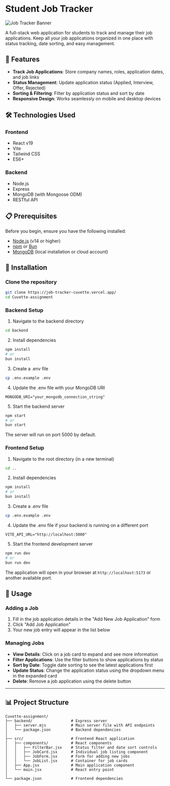 # Student Job Tracker

![Job Tracker Banner](https://img.shields.io/badge/Student-Job%20Tracker-blue)

A full-stack web application for students to track and manage their job applications. Keep all your job applications organized in one place with status tracking, date sorting, and easy management.

## 🌟 Features

- **Track Job Applications**: Store company names, roles, application dates, and job links
- **Status Management**: Update application status (Applied, Interview, Offer, Rejected)
- **Sorting & Filtering**: Filter by application status and sort by date
- **Responsive Design**: Works seamlessly on mobile and desktop devices

## 🛠️ Technologies Used

### Frontend
- React v19
- Vite
- Tailwind CSS
- ES6+

### Backend
- Node.js
- Express
- MongoDB (with Mongoose ODM)
- RESTful API

## 📋 Prerequisites

Before you begin, ensure you have the following installed:
- [Node.js](https://nodejs.org/) (v14 or higher)
- [npm](https://www.npmjs.com/) or [Bun](https://bun.sh/)
- [MongoDB](https://www.mongodb.com/try/download/community) (local installation or cloud account)

## 🚀 Installation

### Clone the repository
```bash
git clone https://job-tracker-cuvette.vercel.app/
cd Cuvette-assignment
```

### Backend Setup
1. Navigate to the backend directory
```bash
cd backend
```

2. Install dependencies
```bash
npm install
# or
bun install
```

3. Create a .env file
```bash
cp .env.example .env
```

4. Update the .env file with your MongoDB URI
```
MONGODB_URI="your_mongodb_connection_string"
```

5. Start the backend server
```bash
npm start
# or
bun start
```

The server will run on port 5000 by default.

### Frontend Setup
1. Navigate to the root directory (in a new terminal)
```bash
cd ..
```

2. Install dependencies
```bash
npm install
# or
bun install
```

3. Create a .env file
```bash
cp .env.example .env
```

4. Update the .env file if your backend is running on a different port
```
VITE_API_URL="http://localhost:5000"
```

5. Start the frontend development server
```bash
npm run dev
# or
bun run dev
```

The application will open in your browser at `http://localhost:5173` or another available port.

## 📱 Usage

### Adding a Job
1. Fill in the job application details in the "Add New Job Application" form
2. Click "Add Job Application"
3. Your new job entry will appear in the list below

### Managing Jobs
- **View Details**: Click on a job card to expand and see more information
- **Filter Applications**: Use the filter buttons to show applications by status
- **Sort by Date**: Toggle date sorting to see the latest applications first
- **Update Status**: Change the application status using the dropdown menu in the expanded card
- **Delete**: Remove a job application using the delete button

---

## 📊 Project Structure

```
Cuvette-assignment/
├── backend/                 # Express server
│   ├── server.mjs           # Main server file with API endpoints
│   └── package.json         # Backend dependencies
│
├── src/                     # Frontend React application
│   ├── components/          # React components
│   │   ├── FilterBar.jsx    # Status filter and date sort controls
│   │   ├── JobCard.jsx      # Individual job listing component
│   │   ├── JobForm.jsx      # Form for adding new jobs
│   │   └── JobList.jsx      # Container for job cards
│   ├── App.jsx              # Main application component
│   └── main.jsx             # React entry point
│
└── package.json             # Frontend dependencies
```


